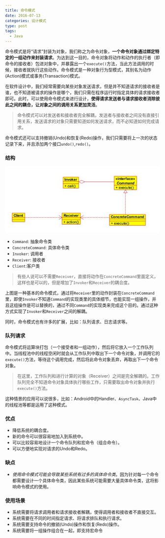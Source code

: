 ```yaml
---
title: 命令模式
date: 2016-07-13
categories: 设计模式
type: post
tags:
  - Java
---
```


命令模式是将“请求”封装为对象，我们称之为命令对象，**一个命令对象通过绑定特定的一组动作来封装请求**。为达到这一目的，命令对象将动作和动作的执行者（即命令的接收者）包进对象中，并暴露出一个`execute()`方法，当此方法调用的时候，接收者就执行这些动作。命令模式是一种对象行为型模式，其别名为动作(Action)模式或事务(Transaction)模式。

<!--more-->

在软件设计中，我们经常需要向某些对象发送请求，但是并不知道请求的接收者是谁，也不知道被请求的操作是哪个，我们只需在程序运行时指定具体的请求接收者即可。此时，可以使用命令模式来进行设计，**使得请求发送者与请求接收者消除彼此之间的耦合，让对象之间的调用关系更加灵活**。

> 命令模式可以对发送者和接收者完全解耦，发送者与接收者之间没有直接引用关系，发送请求的对象只需要知道如何发送请求，而不必知道如何完成请求。

命令模式还可以支持撤销(Undo)和恢复(Redo)操作，我们只需要将上一次的状态记录下来，并且添加两个接口`undo()`,`redo()`。

### 结构

![](pattern-command.jpg)

  - `Command`: 抽象命令类
  - `ConcreteCommand`: 具体命令类
  - `Invoker`: 调用者
  - `Receiver`: 接收者
  - `Client`:客户类

>有些人说可以不需要`Receiver`，直接将动作在`ConcreteCommand`里面定义，这样也是可以的，但是增加了`Invoker`和`Receiver`的耦合度。

上图是一种基本的命令模式，通过将`Receiver`里的动作封装在`ConcreteCommand`里，即使`Invoker`不知道`Command`的实现类里的具体细节，也能实现一组操作，并且这组操作是可以替换的，通过不同`Command`的实现类来完成这个目的。通过这种方式实现了`Invoker`和`Receiver`之间的解耦。

同时，命令模式也有许多的扩展，比如：队列请求、日志请求等。

### 队列请求

命令模式将运算块打包（一个接受者和一组动作），然后将它放入一个工作队列中。当线程池中的线程空闲时就会从工作队列中取出下一个命令对象，并调用它的`execute()`方法，等待这个调用完成，然后将此命令对象丢弃，再取出下一个命令对象。

>在这里，工作队列和进行计算的对象（Receiver）之间是完全解耦的。工作队列完全不知道命令对象具体执行哪些工作，只需要取出命令对象并执行`execute()`方法。

这种情景的应用可以说很多，比如：Android中的Handler、`AsyncTask`、Java中的线程池等都是运用了这种模式。

### 优点

  - 降低系统的耦合度。
  - 新的命令可以很容易地加入到系统中。
  - 可以比较容易地设计一个命令队列和宏命令（组合命令）。
  - 可以方便地实现对请求的Undo和Redo。

### 缺点

  - *使用命令模式可能会导致某些系统有过多的具体命令类*。因为针对每一个命令都需要设计一个具体命令类，因此某些系统可能需要大量具体命令类，这将影响命令模式的使用。

### 使用场景

  - 系统需要将请求调用者和请求接收者解耦，使得调用者和接收者不直接交互。
  - 系统需要在不同的时间指定请求、将请求排队和执行请求。
  - 系统需要支持命令的撤销(Undo)操作和恢复(Redo)操作。
  - 系统需要将一组操作组合在一起，即支持宏命令
